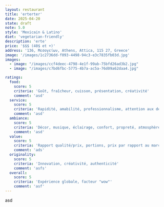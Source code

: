 ```yaml
---
layout: restaurant
title: 'erterter'
date: 2025-04-20
state: draft
note: 5.0
style: 'Mexicain & Latino'
diet: 'vegetarian-friendly'
description: 'erte'
price: '$$$ (40$ et +)'
address: '136, Μεσογείων, Athens, Attica, 115 27, Greece'
image: '/images/1c2736dd-f093-4498-94c3-e3c7835fb03d.jpg'
images:
  - image: "/images/ccf4deec-4798-4e1f-99ab-75bfd26ad3b2.jpg"
  - image: "/images/c7bd6fbc-5775-4b7a-ac5a-76d09a62daa4.jpg"

ratings:
  food:
    score: 5
    criteria: 'Goût, fraîcheur, cuisson, présentation, créativité'
    comment: 'asd'
  service:
    score: 5
    criteria: 'Rapidité, amabilité, professionnalisme, attention aux détails'
    comment: 'asd'
  ambiance:
    score: 5
    criteria: 'Décor, musique, éclairage, confort, propreté, atmosphère générale'
    comment: 'asd'
  value:
    score: 5
    criteria: 'Rapport qualité/prix, portions, prix par rapport au marché'
    comment: 'ads'
  originality:
    score: 5
    criteria: 'Innovation, créativité, authenticité'
    comment: 'asfs'
  overall:
    score: 5
    criteria: 'Expérience globale, facteur "wow"'
    comment: 'asf'
---
```




asd